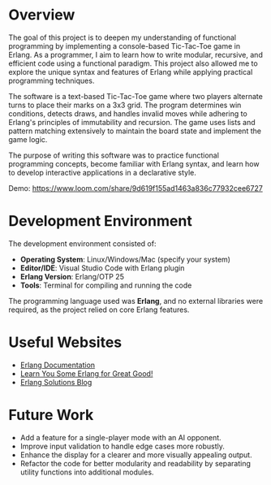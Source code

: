 # Overview

The goal of this project is to deepen my understanding of functional programming by implementing a console-based Tic-Tac-Toe game in Erlang. As a programmer, I aim to learn how to write modular, recursive, and efficient code using a functional paradigm. This project also allowed me to explore the unique syntax and features of Erlang while applying practical programming techniques. 

The software is a text-based Tic-Tac-Toe game where two players alternate turns to place their marks on a 3x3 grid. The program determines win conditions, detects draws, and handles invalid moves while adhering to Erlang's principles of immutability and recursion. The game uses lists and pattern matching extensively to maintain the board state and implement the game logic.

The purpose of writing this software was to practice functional programming concepts, become familiar with Erlang syntax, and learn how to develop interactive applications in a declarative style.

Demo: https://www.loom.com/share/9d619f155ad1463a836c77932cee6727

# Development Environment

The development environment consisted of:
- **Operating System**: Linux/Windows/Mac (specify your system)
- **Editor/IDE**: Visual Studio Code with Erlang plugin
- **Erlang Version**: Erlang/OTP 25
- **Tools**: Terminal for compiling and running the code

The programming language used was **Erlang**, and no external libraries were required, as the project relied on core Erlang features.

# Useful Websites

* [Erlang Documentation](https://www.erlang.org/docs)
* [Learn You Some Erlang for Great Good!](http://learnyousomeerlang.com/)
* [Erlang Solutions Blog](https://www.erlang-solutions.com/blog.html)

# Future Work

* Add a feature for a single-player mode with an AI opponent.
* Improve input validation to handle edge cases more robustly.
* Enhance the display for a clearer and more visually appealing output.
* Refactor the code for better modularity and readability by separating utility functions into additional modules.
